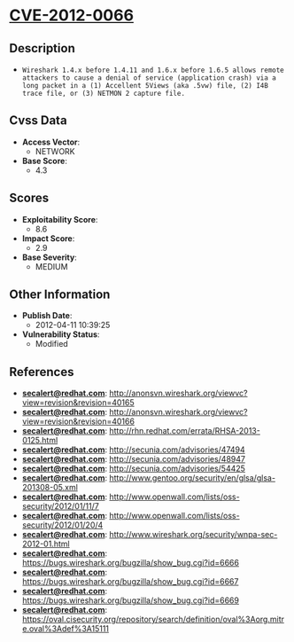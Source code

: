 
# [CVE-2012-0066](http://anonsvn.wireshark.org/viewvc?view=revision&revision=40165)

## Description

- `Wireshark 1.4.x before 1.4.11 and 1.6.x before 1.6.5 allows remote attackers to cause a denial of service (application crash) via a long packet in a (1) Accellent 5Views (aka .5vw) file, (2) I4B trace file, or (3) NETMON 2 capture file.`

## Cvss Data

- **Access Vector**:
  - NETWORK
- **Base Score**:
  - 4.3

## Scores

- **Exploitability Score**:
  - 8.6
- **Impact Score**:
  - 2.9
- **Base Severity**:
  - MEDIUM

## Other Information

- **Publish Date**:
  - 2012-04-11 10:39:25
- **Vulnerability Status**:
  - Modified

## References

- **secalert@redhat.com**: http://anonsvn.wireshark.org/viewvc?view=revision&revision=40165
- **secalert@redhat.com**: http://anonsvn.wireshark.org/viewvc?view=revision&revision=40166
- **secalert@redhat.com**: http://rhn.redhat.com/errata/RHSA-2013-0125.html
- **secalert@redhat.com**: http://secunia.com/advisories/47494
- **secalert@redhat.com**: http://secunia.com/advisories/48947
- **secalert@redhat.com**: http://secunia.com/advisories/54425
- **secalert@redhat.com**: http://www.gentoo.org/security/en/glsa/glsa-201308-05.xml
- **secalert@redhat.com**: http://www.openwall.com/lists/oss-security/2012/01/11/7
- **secalert@redhat.com**: http://www.openwall.com/lists/oss-security/2012/01/20/4
- **secalert@redhat.com**: http://www.wireshark.org/security/wnpa-sec-2012-01.html
- **secalert@redhat.com**: https://bugs.wireshark.org/bugzilla/show_bug.cgi?id=6666
- **secalert@redhat.com**: https://bugs.wireshark.org/bugzilla/show_bug.cgi?id=6667
- **secalert@redhat.com**: https://bugs.wireshark.org/bugzilla/show_bug.cgi?id=6669
- **secalert@redhat.com**: https://oval.cisecurity.org/repository/search/definition/oval%3Aorg.mitre.oval%3Adef%3A15111
